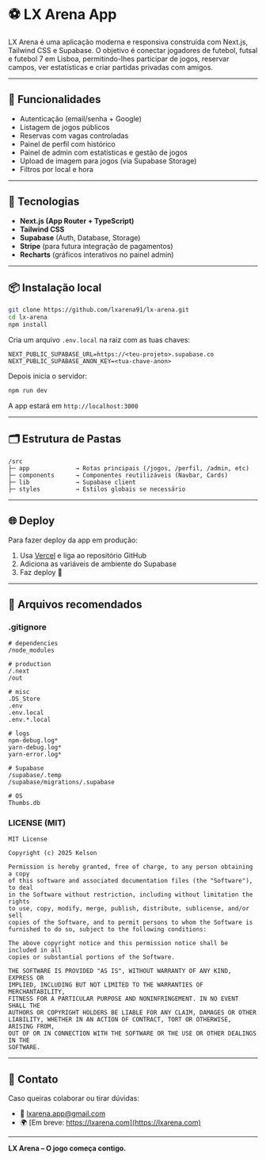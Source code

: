 # ⚽ LX Arena App

LX Arena é uma aplicação moderna e responsiva construída com Next.js, Tailwind CSS e Supabase. O objetivo é conectar jogadores de futebol, futsal e futebol 7 em Lisboa, permitindo-lhes participar de jogos, reservar campos, ver estatísticas e criar partidas privadas com amigos.

---

## 🚀 Funcionalidades

- Autenticação (email/senha + Google)
- Listagem de jogos públicos
- Reservas com vagas controladas
- Painel de perfil com histórico
- Painel de admin com estatísticas e gestão de jogos
- Upload de imagem para jogos (via Supabase Storage)
- Filtros por local e hora

---

## 🧰 Tecnologias

- **Next.js (App Router + TypeScript)**
- **Tailwind CSS**
- **Supabase** (Auth, Database, Storage)
- **Stripe** (para futura integração de pagamentos)
- **Recharts** (gráficos interativos no painel admin)

---

## 📦 Instalação local

```bash
git clone https://github.com/lxarena91/lx-arena.git
cd lx-arena
npm install
```

Cria um arquivo `.env.local` na raiz com as tuas chaves:

```env
NEXT_PUBLIC_SUPABASE_URL=https://<teu-projeto>.supabase.co
NEXT_PUBLIC_SUPABASE_ANON_KEY=<tua-chave-anon>
```

Depois inicia o servidor:

```bash
npm run dev
```

A app estará em `http://localhost:3000`

---

## 🗂️ Estrutura de Pastas

```
/src
├─ app             → Rotas principais (/jogos, /perfil, /admin, etc)
├─ components      → Componentes reutilizáveis (Navbar, Cards)
├─ lib             → Supabase client
├─ styles          → Estilos globais se necessário
```

---

## 🌐 Deploy

Para fazer deploy da app em produção:

1. Usa [Vercel](https://vercel.com) e liga ao repositório GitHub
2. Adiciona as variáveis de ambiente do Supabase
3. Faz deploy 🚀

---

## 📄 Arquivos recomendados

### .gitignore
```gitignore
# dependencies
/node_modules

# production
/.next
/out

# misc
.DS_Store
.env
.env.local
.env.*.local

# logs
npm-debug.log*
yarn-debug.log*
yarn-error.log*

# Supabase
/supabase/.temp
/supabase/migrations/.supabase

# OS
Thumbs.db
```

### LICENSE (MIT)
```
MIT License

Copyright (c) 2025 Kelson

Permission is hereby granted, free of charge, to any person obtaining a copy
of this software and associated documentation files (the "Software"), to deal
in the Software without restriction, including without limitation the rights
to use, copy, modify, merge, publish, distribute, sublicense, and/or sell
copies of the Software, and to permit persons to whom the Software is
furnished to do so, subject to the following conditions:

The above copyright notice and this permission notice shall be included in all
copies or substantial portions of the Software.

THE SOFTWARE IS PROVIDED "AS IS", WITHOUT WARRANTY OF ANY KIND, EXPRESS OR
IMPLIED, INCLUDING BUT NOT LIMITED TO THE WARRANTIES OF MERCHANTABILITY,
FITNESS FOR A PARTICULAR PURPOSE AND NONINFRINGEMENT. IN NO EVENT SHALL THE
AUTHORS OR COPYRIGHT HOLDERS BE LIABLE FOR ANY CLAIM, DAMAGES OR OTHER
LIABILITY, WHETHER IN AN ACTION OF CONTRACT, TORT OR OTHERWISE, ARISING FROM,
OUT OF OR IN CONNECTION WITH THE SOFTWARE OR THE USE OR OTHER DEALINGS IN THE
SOFTWARE.
```

---

## 📩 Contato

Caso queiras colaborar ou tirar dúvidas:
- 📧 lxarena.app@gmail.com
- 🌍 [Em breve: https://lxarena.com](https://lxarena.com)

---

**LX Arena – O jogo começa contigo.**

